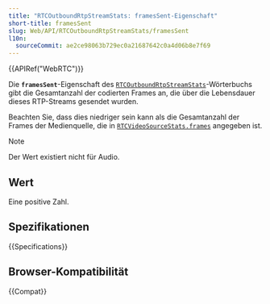 ```yaml
---
title: "RTCOutboundRtpStreamStats: framesSent-Eigenschaft"
short-title: framesSent
slug: Web/API/RTCOutboundRtpStreamStats/framesSent
l10n:
  sourceCommit: ae2ce98063b729ec0a21687642c0a4d06b8e7f69
---
```


{{APIRef("WebRTC")}}

Die **`framesSent`**-Eigenschaft des [`RTCOutboundRtpStreamStats`](/de/docs/Web/API/RTCOutboundRtpStreamStats)-Wörterbuchs gibt die Gesamtanzahl der codierten Frames an, die über die Lebensdauer dieses RTP-Streams gesendet wurden.

Beachten Sie, dass dies niedriger sein kann als die Gesamtanzahl der Frames der Medienquelle, die in [`RTCVideoSourceStats.frames`](/de/docs/Web/API/RTCVideoSourceStats/frames) angegeben ist.

> [!NOTE]
> Der Wert existiert nicht für Audio.

## Wert

Eine positive Zahl.

## Spezifikationen

{{Specifications}}

## Browser-Kompatibilität

{{Compat}}
